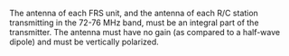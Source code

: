 The antenna of each FRS unit, and the antenna of each R/C station transmitting in the 72-76 MHz band, must be an integral part of the transmitter. The antenna must have no gain (as compared to a half-wave dipole) and must be vertically polarized.

